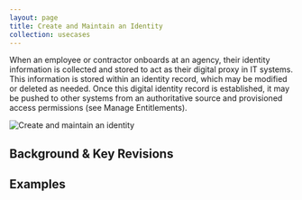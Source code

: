 ```yaml
---
layout: page
title: Create and Maintain an Identity
collection: usecases
---
```

When an employee or contractor onboards at an agency, their identity information is collected and stored to act as their digital proxy in IT systems. This information is stored within an identity record, which may be modified or deleted as needed. 
Once this digital identity record is established, it may be pushed to other systems from an authoritative source and provisioned access permissions (see Manage Entitlements).

![Create and maintain an identity](../../img/CreateID.png)

## Background & Key Revisions

## Examples
